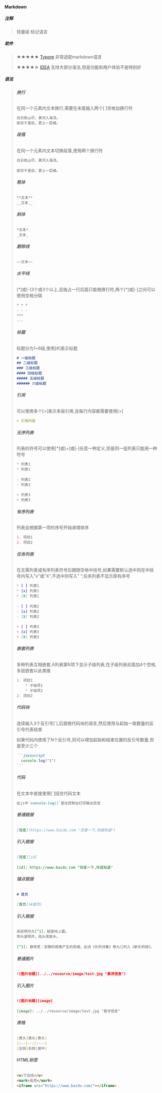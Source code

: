 #### **Markdown**

##### 注释

> 轻量级 标记语言

##### 软件

> ★★★★★ [Typore](https://typora.io/ "点击进入官网") 非常适配markdown语言
>
> ★★★★☆ [IDEA](https://www.jetbrains.com/idea/ "点击进入官网") 支持大部分语法,但是功能和用户体验不是特别好

##### 语法

> ###### **换行**
>
> 在同一个元素内文本换行,需要在末尾输入两个[ ]空格加换行符
>
> ```md
> 白日依山尽，黄河入海流。  
> 欲穷千里目，更上一层楼。
> ```
> ###### **段落**
>
> 在同一个元素内文本切换段落,使用两个换行符
>
> ```md
> 白日依山尽，黄河入海流。
> 
> 欲穷千里目，更上一层楼。
> ```
>
> ###### **粗体**
>
> ```md
> **文本**
> __文本__
> ```
>
> ###### **斜体**
>
> ```md
> *文本*
> _文本_
> ```
>
> ###### **删除线**
>
> ```md
> ~~文本~~
> ```
>
> ###### **水平线**
>
> [*]或[-]3个或3个以上,且独占一行后面只能根换行符,两个[\*]或[-]之间可以使用空格分隔
>
> ```md
> * * *
> - - -
> ***
> ---
> ```
>
> ###### **标题**
>
> 标题分为1~6级,使用[#]表示标题
>
> ```md
> # 一级标题
> ## 二级标题
> ### 三级标题
> #### 四级标题
> ##### 五级标题
> ###### 六级标题
> ```
>
> ###### **引用**
>
> 可以使用多个[>]表示多层引用,且每行内容都需要使用[>]
>
> ```md
> > 引用内容
> ```
>
> ###### **无序列表**
>
> 列表的符号可以使用[*]或[+]或[-]任意一种定义,但是同一组列表只能用一种符号
>
> ```md
> * 列表1
> * 列表1
> 
> - 列表2
> - 列表2
> 
> + 列表3
> + 列表3
> ```
>
> ###### **有序列表**
>
> 列表会根据第一项的序号开始递增排序
>
> ```md
> 1. 项目1
> 2. 项目2
> ```
>
> ###### **任务列表**
>
> 在无需列表或有序列表符号后跟随空格中括号,如果需要默认选中则在中括号内写入"x"或"X",不选中则写入" ",任务列表不显示原有序号
>
> ```md
> * [ ] 列表1
> * [x] 列表1
> * [X] 列表1
> 
> - [ ] 列表2
> - [x] 列表2
> - [X] 列表2
> 
> + [ ] 列表3
> + [x] 列表3
> + [X] 列表3
> ```
>
> ###### **嵌套列表**
>
> 多种列表互相嵌套,A列表第N项下显示子级列表,在子级列表前面加4个空格,多层嵌套以此类推
>
> ```md
> 1. 项目1
>     * 子级项1
>     * 子级项2
> 2. 项目2
> ```
>
> ###### **代码块**
>
> 连续输入3个反引号[`],后面根代码块的语言,然后使用与起始一致数量的反引号代表结束
>
> 如果代码内使用了N个反引号,则可以增加起始和结束位置的反引号数量,但是至少三个
>
> ````md
> ```javascript
> 	console.log("1")
> ```
> ````
>
> ###### **代码**
>
> 在文本中直接使用[`]括住代码文本
>
> ```md
> 在js中`console.log()`是在控制台打印输出信息
> ```
>
> ###### **普通链接**
>
> ```md
> [百度](https://www.baidu.com "百度一下,你就知道")
> ```
>
> ###### **引入链接**
>
> ```md
> [百度][id]
> 
> [id]: https://www.baidu.com "百度一下,你就知道"
> ```
>
> ###### **锚点链接**
>
> ```md
> # 首页
> 
> [首页](#首页)
> ```
>
> ###### **引入链接**
>
> ```md
> 床前明月光[^1]，疑是地上霜。
> 举头望明月，低头思故乡。
> 
> [^1]: 静夜思：安静的夜晚产生的思绪。此诗《乐府诗集》卷九〇列入《新乐府辞》。
> ```
>
> ###### **普通图片**
>
> ```md
> ![图片标题](../../resource/image/test.jpg "悬浮信息")
> ```
>
> ###### **引入图片**
>
> ```md
> ![图片标题][image]
>
> [image]: ../../resource/image/test.jpg "悬浮信息"
> ```
>
> ###### **表格**
>```md
> |表头|表头|表头|
> |:--|--:|:--:|
> |左侧|右侧|居中|
>```
>
> ###### **HTML标签**
>```md
> <u>下划线</u>
> <mark>高亮</mark>
> <iframe src="https://www.baidu.com/"></iframe>
>```
